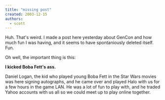 ```yaml
---
title: "missing post"
created: 2003-12-15
authors:
  - scott
---
```


Huh. That's weird. I made a post here yesterday about GenCon and how much fun I was having, and it seems to have spontaniously deleted itself. Fun.

Oh well, the important thing is this:

**I kicked Boba Fett's ass.**

Daniel Logan, the kid who played young Boba Fett in the Star Wars movies was here signing autographs, and he came over and played Halo with us for a few hours in the game LAN. He was a lot of fun to play with, and he traded Yahoo accounts with us all so we could meet up to play online together.
